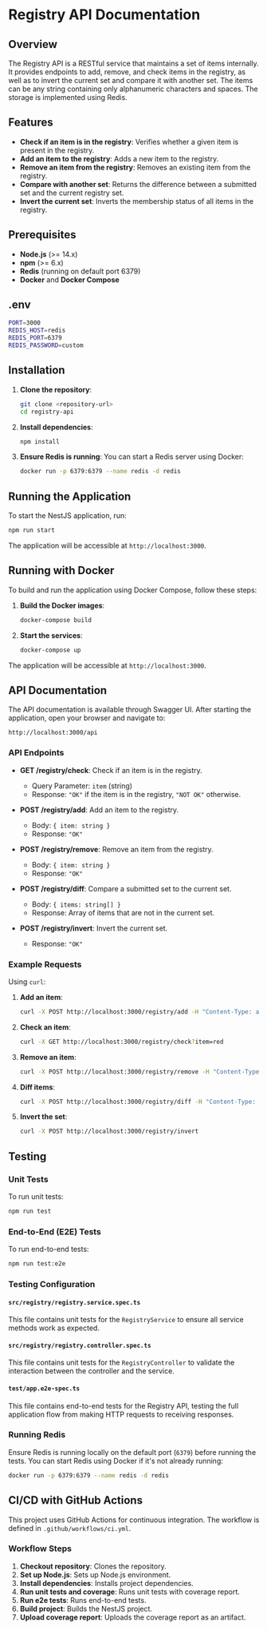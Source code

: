 # Registry API Documentation

## Overview

The Registry API is a RESTful service that maintains a set of items internally. It provides endpoints to add, remove, and check items in the registry, as well as to invert the current set and compare it with another set. The items can be any string containing only alphanumeric characters and spaces. The storage is implemented using Redis.

## Features

- **Check if an item is in the registry**: Verifies whether a given item is present in the registry.
- **Add an item to the registry**: Adds a new item to the registry.
- **Remove an item from the registry**: Removes an existing item from the registry.
- **Compare with another set**: Returns the difference between a submitted set and the current registry set.
- **Invert the current set**: Inverts the membership status of all items in the registry.

## Prerequisites

- **Node.js** (>= 14.x)
- **npm** (>= 6.x)
- **Redis** (running on default port 6379)
- **Docker** and **Docker Compose**

## .env
   ```bash
   PORT=3000
   REDIS_HOST=redis
   REDIS_PORT=6379
   REDIS_PASSWORD=custom
   ```

## Installation

1. **Clone the repository**:
   ```bash
   git clone <repository-url>
   cd registry-api
   ```

2. **Install dependencies**:
   ```bash
   npm install
   ```

3. **Ensure Redis is running**:
   You can start a Redis server using Docker:
   ```bash
   docker run -p 6379:6379 --name redis -d redis
   ```

## Running the Application

To start the NestJS application, run:
```bash
npm run start
```

The application will be accessible at `http://localhost:3000`.

## Running with Docker

To build and run the application using Docker Compose, follow these steps:

1. **Build the Docker images**:
   ```bash
   docker-compose build
   ```

2. **Start the services**:
   ```bash
   docker-compose up
   ```

The application will be accessible at `http://localhost:3000`.

## API Documentation

The API documentation is available through Swagger UI. After starting the application, open your browser and navigate to:
```
http://localhost:3000/api
```

### API Endpoints

- **GET /registry/check**: Check if an item is in the registry.
  - Query Parameter: `item` (string)
  - Response: `"OK"` if the item is in the registry, `"NOT OK"` otherwise.

- **POST /registry/add**: Add an item to the registry.
  - Body: `{ item: string }`
  - Response: `"OK"`

- **POST /registry/remove**: Remove an item from the registry.
  - Body: `{ item: string }`
  - Response: `"OK"`

- **POST /registry/diff**: Compare a submitted set to the current set.
  - Body: `{ items: string[] }`
  - Response: Array of items that are not in the current set.

- **POST /registry/invert**: Invert the current set.
  - Response: `"OK"`

### Example Requests

Using `curl`:

1. **Add an item**:
   ```bash
   curl -X POST http://localhost:3000/registry/add -H "Content-Type: application/json" -d '{"item": "red"}'
   ```

2. **Check an item**:
   ```bash
   curl -X GET http://localhost:3000/registry/check?item=red
   ```

3. **Remove an item**:
   ```bash
   curl -X POST http://localhost:3000/registry/remove -H "Content-Type: application/json" -d '{"item": "red"}'
   ```

4. **Diff items**:
   ```bash
   curl -X POST http://localhost:3000/registry/diff -H "Content-Type: application/json" -d '{"items": ["red", "blue", "green"]}'
   ```

5. **Invert the set**:
   ```bash
   curl -X POST http://localhost:3000/registry/invert
   ```

## Testing

### Unit Tests

To run unit tests:
```bash
npm run test
```

### End-to-End (E2E) Tests

To run end-to-end tests:
```bash
npm run test:e2e
```

### Testing Configuration

#### `src/registry/registry.service.spec.ts`

This file contains unit tests for the `RegistryService` to ensure all service methods work as expected.

#### `src/registry/registry.controller.spec.ts`

This file contains unit tests for the `RegistryController` to validate the interaction between the controller and the service.

#### `test/app.e2e-spec.ts`

This file contains end-to-end tests for the Registry API, testing the full application flow from making HTTP requests to receiving responses.

### Running Redis

Ensure Redis is running locally on the default port (`6379`) before running the tests. You can start Redis using Docker if it's not already running:

```bash
docker run -p 6379:6379 --name redis -d redis
```

## CI/CD with GitHub Actions

This project uses GitHub Actions for continuous integration. The workflow is defined in `.github/workflows/ci.yml`.

### Workflow Steps

1. **Checkout repository**: Clones the repository.
2. **Set up Node.js**: Sets up Node.js environment.
3. **Install dependencies**: Installs project dependencies.
4. **Run unit tests and coverage**: Runs unit tests with coverage report.
5. **Run e2e tests**: Runs end-to-end tests.
6. **Build project**: Builds the NestJS project.
7. **Upload coverage report**: Uploads the coverage report as an artifact.